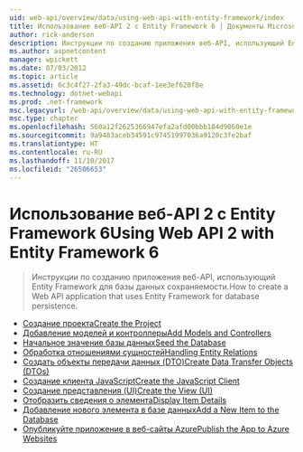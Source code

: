 ```yaml
---
uid: web-api/overview/data/using-web-api-with-entity-framework/index
title: Использование веб-API 2 с Entity Framework 6 | Документы Microsoft
author: rick-anderson
description: Инструкции по созданию приложения веб-API, использующий Entity Framework для базы данных сохраняемости.
ms.author: aspnetcontent
manager: wpickett
ms.date: 07/03/2012
ms.topic: article
ms.assetid: 6c3c4f27-2fa3-49dc-bcaf-1ee3ef620f8e
ms.technology: dotnet-webapi
ms.prod: .net-framework
msc.legacyurl: /web-api/overview/data/using-web-api-with-entity-framework
msc.type: chapter
ms.openlocfilehash: 560a12f2625366947efa2afd00bbb184d9060e1e
ms.sourcegitcommit: 9a9483aceb34591c97451997036a9120c3fe2baf
ms.translationtype: HT
ms.contentlocale: ru-RU
ms.lasthandoff: 11/10/2017
ms.locfileid: "26506653"
---
```

<a name="using-web-api-2-with-entity-framework-6"></a><span data-ttu-id="11319-103">Использование веб-API 2 с Entity Framework 6</span><span class="sxs-lookup"><span data-stu-id="11319-103">Using Web API 2 with Entity Framework 6</span></span>
====================
> <span data-ttu-id="11319-104">Инструкции по созданию приложения веб-API, использующий Entity Framework для базы данных сохраняемости.</span><span class="sxs-lookup"><span data-stu-id="11319-104">How to create a Web API application that uses Entity Framework for database persistence.</span></span>


- [<span data-ttu-id="11319-105">Создание проекта</span><span class="sxs-lookup"><span data-stu-id="11319-105">Create the Project</span></span>](part-1.md)
- [<span data-ttu-id="11319-106">Добавление моделей и контроллеры</span><span class="sxs-lookup"><span data-stu-id="11319-106">Add Models and Controllers</span></span>](part-2.md)
- [<span data-ttu-id="11319-107">Начальное значение базы данных</span><span class="sxs-lookup"><span data-stu-id="11319-107">Seed the Database</span></span>](part-3.md)
- [<span data-ttu-id="11319-108">Обработка отношениями сущностей</span><span class="sxs-lookup"><span data-stu-id="11319-108">Handling Entity Relations</span></span>](part-4.md)
- [<span data-ttu-id="11319-109">Создать объекты передачи данных (DTO)</span><span class="sxs-lookup"><span data-stu-id="11319-109">Create Data Transfer Objects (DTOs)</span></span>](part-5.md)
- [<span data-ttu-id="11319-110">Создание клиента JavaScript</span><span class="sxs-lookup"><span data-stu-id="11319-110">Create the JavaScript Client</span></span>](part-6.md)
- [<span data-ttu-id="11319-111">Создание представления (UI)</span><span class="sxs-lookup"><span data-stu-id="11319-111">Create the View (UI)</span></span>](part-7.md)
- [<span data-ttu-id="11319-112">Отобразить сведения о элемента</span><span class="sxs-lookup"><span data-stu-id="11319-112">Display Item Details</span></span>](part-8.md)
- [<span data-ttu-id="11319-113">Добавление нового элемента в базе данных</span><span class="sxs-lookup"><span data-stu-id="11319-113">Add a New Item to the Database</span></span>](part-9.md)
- [<span data-ttu-id="11319-114">Опубликуйте приложение в веб-сайты Azure</span><span class="sxs-lookup"><span data-stu-id="11319-114">Publish the App to Azure Websites</span></span>](part-10.md)
